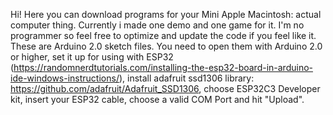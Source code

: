 Hi! Here you can download programs for your Mini Apple Macintosh: actual computer thing. Currently i made one demo and one game for it. I'm no programmer so feel free to optimize and update the code if you feel like it.
These are Arduino 2.0 sketch files. You need to open them with Arduino 2.0 or higher, set it up for using with ESP32 (https://randomnerdtutorials.com/installing-the-esp32-board-in-arduino-ide-windows-instructions/), install adafruit ssd1306 library: https://github.com/adafruit/Adafruit_SSD1306, choose ESP32C3 Developer kit, insert your ESP32 cable, choose a valid COM Port and hit "Upload".
